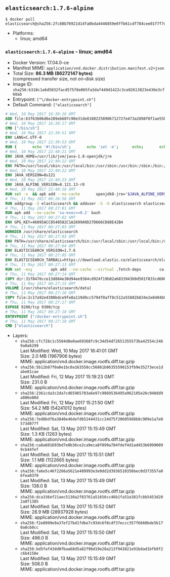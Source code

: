 ## `elasticsearch:1.7.6-alpine`

```console
$ docker pull elasticsearch@sha256:2fc88b76921d14fa0bda4446859e0ffb61cdf784cee01f7f7dfd1b12f93f60d1
```

-	Platforms:
	-	linux; amd64

### `elasticsearch:1.7.6-alpine` - linux; amd64

-	Docker Version: 17.04.0-ce
-	Manifest MIME: `application/vnd.docker.distribution.manifest.v2+json`
-	Total Size: **86.3 MB (86272147 bytes)**  
	(compressed transfer size, not on-disk size)
-	Image ID: `sha256:b318c1a6d5032facd575f8e065fa3daf449d1422c3ce02613823e436e3cf60ab`
-	Entrypoint: `["\/docker-entrypoint.sh"]`
-	Default Command: `["elasticsearch"]`

```dockerfile
# Wed, 10 May 2017 16:38:16 GMT
ADD file:63f63606d6e289eb607c90e31de81802258906712727e473a2898f0f1ae55bb5 in / 
# Wed, 10 May 2017 16:38:17 GMT
CMD ["/bin/sh"]
# Wed, 10 May 2017 22:39:51 GMT
ENV LANG=C.UTF-8
# Wed, 10 May 2017 22:39:53 GMT
RUN { 		echo '#!/bin/sh'; 		echo 'set -e'; 		echo; 		echo 'dirname "$(dirname "$(readlink -f "$(which javac || which java)")")"'; 	} > /usr/local/bin/docker-java-home 	&& chmod +x /usr/local/bin/docker-java-home
# Wed, 10 May 2017 22:40:21 GMT
ENV JAVA_HOME=/usr/lib/jvm/java-1.8-openjdk/jre
# Wed, 10 May 2017 22:40:22 GMT
ENV PATH=/usr/local/sbin:/usr/local/bin:/usr/sbin:/usr/bin:/sbin:/bin:/usr/lib/jvm/java-1.8-openjdk/jre/bin:/usr/lib/jvm/java-1.8-openjdk/bin
# Wed, 10 May 2017 22:40:22 GMT
ENV JAVA_VERSION=8u121
# Wed, 10 May 2017 22:40:23 GMT
ENV JAVA_ALPINE_VERSION=8.121.13-r0
# Wed, 10 May 2017 22:40:28 GMT
RUN set -x 	&& apk add --no-cache 		openjdk8-jre="$JAVA_ALPINE_VERSION" 	&& [ "$JAVA_HOME" = "$(docker-java-home)" ]
# Thu, 11 May 2017 00:26:58 GMT
RUN addgroup -S elasticsearch && adduser -S -G elasticsearch elasticsearch
# Thu, 11 May 2017 00:27:01 GMT
RUN apk add --no-cache 'su-exec>=0.2' bash
# Thu, 11 May 2017 00:27:02 GMT
ENV GPG_KEY=46095ACC8548582C1A2699A9D27D666CD88E42B4
# Thu, 11 May 2017 00:27:03 GMT
WORKDIR /usr/share/elasticsearch
# Thu, 11 May 2017 00:27:03 GMT
ENV PATH=/usr/share/elasticsearch/bin:/usr/local/sbin:/usr/local/bin:/usr/sbin:/usr/bin:/sbin:/bin:/usr/lib/jvm/java-1.8-openjdk/jre/bin:/usr/lib/jvm/java-1.8-openjdk/bin
# Thu, 11 May 2017 00:27:04 GMT
ENV ELASTICSEARCH_VERSION=1.7.6
# Thu, 11 May 2017 00:27:05 GMT
ENV ELASTICSEARCH_TARBALL=https://download.elastic.co/elasticsearch/elasticsearch/elasticsearch-1.7.6.tar.gz ELASTICSEARCH_TARBALL_ASC= ELASTICSEARCH_TARBALL_SHA1=0b6ec9fe34b29e6adc4d8481630bf1f69cb04aa9
# Thu, 11 May 2017 00:27:13 GMT
RUN set -ex; 		apk add --no-cache --virtual .fetch-deps 		ca-certificates 		gnupg 		openssl 		tar 	; 		wget -O elasticsearch.tar.gz "$ELASTICSEARCH_TARBALL"; 		if [ "$ELASTICSEARCH_TARBALL_SHA1" ]; then 		echo "$ELASTICSEARCH_TARBALL_SHA1 *elasticsearch.tar.gz" | sha1sum -c -; 	fi; 		if [ "$ELASTICSEARCH_TARBALL_ASC" ]; then 		wget -O elasticsearch.tar.gz.asc "$ELASTICSEARCH_TARBALL_ASC"; 		export GNUPGHOME="$(mktemp -d)"; 		gpg --keyserver ha.pool.sks-keyservers.net --recv-keys "$GPG_KEY"; 		gpg --batch --verify elasticsearch.tar.gz.asc elasticsearch.tar.gz; 		rm -r "$GNUPGHOME" elasticsearch.tar.gz.asc; 	fi; 		tar -xf elasticsearch.tar.gz --strip-components=1; 	rm elasticsearch.tar.gz; 		apk del .fetch-deps; 		mkdir -p ./plugins; 	for path in 		./data 		./logs 		./config 		./config/scripts 	; do 		mkdir -p "$path"; 		chown -R elasticsearch:elasticsearch "$path"; 	done; 		export ES_JAVA_OPTS='-Xms32m -Xmx32m'; 	if [ "${ELASTICSEARCH_VERSION%%.*}" -gt 1 ]; then 		elasticsearch --version; 	else 		elasticsearch -v; 	fi
# Thu, 11 May 2017 00:27:14 GMT
COPY dir:31f8476cce13d884e30d94ee9384cd924f19b02a6833943b9d501f833cd60885 in ./config 
# Thu, 11 May 2017 00:27:15 GMT
VOLUME [/usr/share/elasticsearch/data]
# Thu, 11 May 2017 00:27:16 GMT
COPY file:2c17a92e4308bdce9fe8a119d9cc5794f0aff8c512a55882b834e2e8404b0112 in / 
# Thu, 11 May 2017 00:27:17 GMT
EXPOSE 9200/tcp 9300/tcp
# Thu, 11 May 2017 00:27:18 GMT
ENTRYPOINT ["/docker-entrypoint.sh"]
# Thu, 11 May 2017 00:27:18 GMT
CMD ["elasticsearch"]
```

-	Layers:
	-	`sha256:cfc728c1c5584d8e0ae69368fc9c34d54d72651355573ba42554c2469a0a6299`  
		Last Modified: Wed, 10 May 2017 16:41:01 GMT  
		Size: 2.0 MB (1967906 bytes)  
		MIME: application/vnd.docker.image.rootfs.diff.tar.gzip
	-	`sha256:5b12b87f0a0e1bc0a163558cc56861b86355598153fb9e35273ece1dabe81cae`  
		Last Modified: Fri, 12 May 2017 15:19:23 GMT  
		Size: 231.0 B  
		MIME: application/vnd.docker.image.rootfs.diff.tar.gzip
	-	`sha256:2361cda3c2da7cd65965703a6e97c9869536495a962105e26c948dd9a806e80d`  
		Last Modified: Fri, 12 May 2017 15:21:50 GMT  
		Size: 54.2 MB (54241012 bytes)  
		MIME: application/vnd.docker.image.rootfs.diff.tar.gzip
	-	`sha256:7ed8bdf6a3840e46defdb5244431cc24d75f206059d8b8c909e1a7e0573d077f`  
		Last Modified: Sat, 13 May 2017 15:15:49 GMT  
		Size: 1.3 KB (1263 bytes)  
		MIME: application/vnd.docker.image.rootfs.diff.tar.gzip
	-	`sha256:ca8a601693bd7e0b36ce2ca9eca8f899a784fdef4d1ad453b69990099cb44fef`  
		Last Modified: Sat, 13 May 2017 15:15:51 GMT  
		Size: 1.1 MB (1122665 bytes)  
		MIME: application/vnd.docker.image.rootfs.diff.tar.gzip
	-	`sha256:fa6e5c46f2266a5621e489993e3e0dd2d3936510356bec0d373557a06fea03f0`  
		Last Modified: Sat, 13 May 2017 15:15:49 GMT  
		Size: 138.0 B  
		MIME: application/vnd.docker.image.rootfs.diff.tar.gzip
	-	`sha256:dca336ef21aec5130a2f83761a51656cc46b1fa51e381fcbb5453d202a0f1385`  
		Last Modified: Sat, 13 May 2017 15:15:52 GMT  
		Size: 28.9 MB (28937928 bytes)  
		MIME: application/vnd.docker.image.rootfs.diff.tar.gzip
	-	`sha256:f2e8999e9a37ef27bd1fdbe7c93dc6f8cdf37eccc357f6660bde5b170a0cb0cc`  
		Last Modified: Sat, 13 May 2017 15:15:50 GMT  
		Size: 496.0 B  
		MIME: application/vnd.docker.image.rootfs.diff.tar.gzip
	-	`sha256:bd5faf43dd0fbaa68d5a82f96d19e28a213f943821e91bdad1bfb9f2c6b4158e`  
		Last Modified: Sat, 13 May 2017 15:15:49 GMT  
		Size: 508.0 B  
		MIME: application/vnd.docker.image.rootfs.diff.tar.gzip
